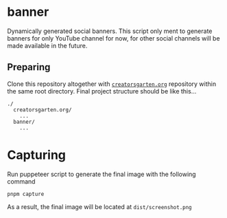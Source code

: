 # banner

Dynamically generated social banners. This script only ment to generate banners for only YouTube channel for now, for other social channels will be made available in the future.

## Preparing

Clone this repository altogether with [`creatorsgarten.org`](https://github.com/creatorsgarten/creatorsgarten.org) repository within the same root directory. Final project structure should be like this...

```
./
  creatorsgarten.org/
    ...
  banner/
    ...
```

# Capturing

Run puppeteer script to generate the final image with the following command

```
pnpm capture
```

As a result, the final image will be located at `dist/screenshot.png`
